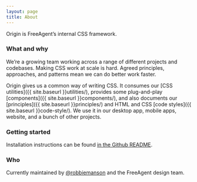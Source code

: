 ```yaml
---
layout: page
title: About
---
```


Origin is FreeAgent’s internal CSS framework.

### What and why

We’re a growing team working across a range of different projects and codebases. Making CSS work at scale is hard. Agreed principles, approaches, and patterns mean we can do better work faster.

Origin gives us a common way of writing CSS. It consumes our [CSS utilities]({{ site.baseurl }}utilities/), provides some plug-and-play [components]({{ site.baseurl }}components/), and also documents our [principles]({{ site.baseurl }}principles/) and HTML and CSS [code styles]({{ site.baseurl }}code-style/). We use it in our desktop app, mobile apps, website, and a bunch of other projects.

### Getting started

Installation instructions can be found [in the Github README](https://github.com/fac/origin/blob/master/README.md#install).


### Who

Currently maintained by [@robbiemanson](https://twitter.com/robbiemanson) and the FreeAgent design team.
